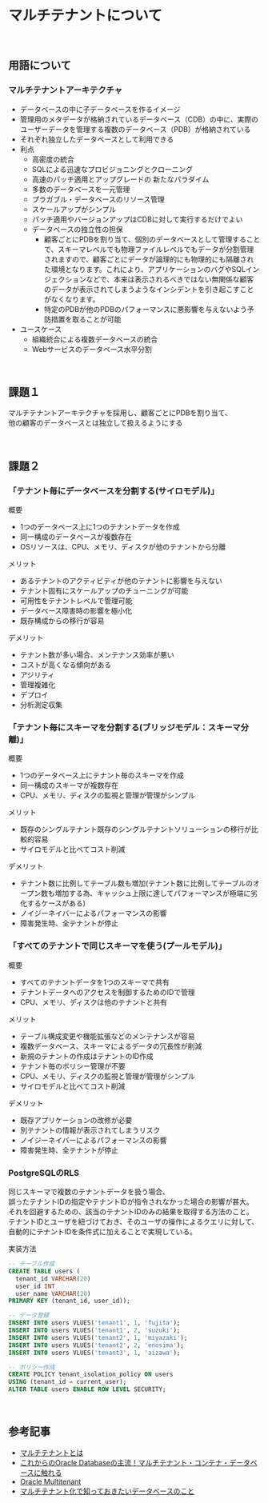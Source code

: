 # マルチテナントについて

<br>

## 用語について
### マルチテナントアーキテクチャ
- データベースの中に子データベースを作るイメージ
- 管理用のメタデータが格納されているデータベース（CDB）の中に、実際のユーザーデータを管理する複数のデータベース（PDB）が格納されている
- それぞれ独立したデータベースとして利用できる
- 利点
  - 高密度の統合
  - SQLによる迅速なプロビジョニングとクローニング
  - 高速のパッチ適用とアップグレードの 新たなパラダイム
  - 多数のデータベースを一元管理
  - プラガブル・データベースのリソース管理
  - スケールアップがシンプル
  - パッチ適用やバージョンアップはCDBに対して実行するだけでよい
  - データベースの独立性の担保
    - 顧客ごとにPDBを割り当て、個別のデータベースとして管理することで、スキーマレベルでも物理ファイルレベルでもデータが分割管理されますので、顧客ごとにデータが論理的にも物理的にも隔離された環境となります。これにより、アプリケーションのバグやSQLインジェクションなどで、本来は表示されるべきではない無関係な顧客のデータが表示されてしまうようなインシデントを引き起こすことがなくなります。
    - 特定のPDBが他のPDBのパフォーマンスに悪影響を与えないよう予防措置を取ることが可能
- ユースケース
  - 組織統合による複数データベースの統合
  - Webサービスのデータベース水平分割

<br>

## 課題１
マルチテナントアーキテクチャを採用し、顧客ごとにPDBを割り当て、  
他の顧客のデータベースとは独立して扱えるようにする

<br>

## 課題２

### 「テナント毎にデータベースを分割する(サイロモデル)」
概要
- 1つのデータベース上に1つのテナントデータを作成
- 同一構成のデータベースが複数存在
- OSリソースは、CPU、メモリ、ディスクが他のテナントから分離
  
メリット  
- あるテナントのアクティビティが他のテナントに影響を与えない
- テナント固有にスケールアップのチューニングが可能
- 可用性をテナントレベルで管理可能
- データベース障害時の影響を極小化
- 既存構成からの移行が容易

デメリット
- テナント数が多い場合、メンテナンス効率が悪い
- コストが高くなる傾向がある
- アジリティ
- 管理複雑化
- デプロイ
- 分析測定収集


### 「テナント毎にスキーマを分割する(ブリッジモデル：スキーマ分離)」
概要
- 1つのデータベース上にテナント毎のスキーマを作成
- 同一構成のスキーマが複数存在
- CPU、メモリ、ディスクの監視と管理が管理がシンプル

メリット  
- 既存のシングルテナント既存のシングルテナントソリューションの移行が比較的容易
- サイロモデルと比べてコスト削減

デメリット
- テナント数に比例してテーブル数も増加(テナント数に比例してテーブルのオープン数も増加する為、キャッシュ上限に達してパフォーマンスが極端に劣化するケースがある)
- ノイジーネイバーによるパフォーマンスの影響
- 障害発生時、全テナントが停止


### 「すべてのテナントで同じスキーマを使う(プールモデル)」
概要
- すべてのテナントデータを1つのスキーマで共有
- テナントデータへのアクセスを制御するためのIDで管理
- CPU、メモリ、ディスクは他のテナントと共有 

メリット  
- テーブル構成変更や機能拡張などのメンテナンスが容易
- 複数データベース、スキーマによるデータの冗長性が削減
- 新規のテナントの作成はテナントのID作成
- テナント毎のポリシー管理が不要
- CPU、メモリ、ディスクの監視と管理が管理がシンプル
- サイロモデルと比べてコスト削減

デメリット
- 既存アプリケーションの改修が必要
- 別テナントの情報が表示されてしまうリスク
- ノイジーネイバーによるパフォーマンスの影響
- 障害発生時、全テナントが停止

### PostgreSQLのRLS
同じスキーマで複数のテナントデータを扱う場合、  
誤ったテナントIDの指定やテナントIDが指令されなかった場合の影響が甚大。  
それを回避するための、該当のテナントIDのみの結果を取得する方法のこと。  
テナントIDとユーザを紐づけておき、そのユーザの操作によるクエリに対して、  
自動的にテナントIDを条件式に加えることで実現している。  

実装方法  
```SQL
-- テーブル作成
CREATE TABLE users (
  tenant_id VARCHAR(20)
  user_id INT
  user_name VARCHAR(20)
PRIMARY KEY (tenant_id, user_id));

-- データ登録
INSERT INTO users VLUES('tenant1', 1, 'fujita');
INSERT INTO users VLUES('tenant1', 2, 'suzuki');
INSERT INTO users VLUES('tenant2', 1, 'miyazaki');
INSERT INTO users VLUES('tenant2', 2, 'enosima');
INSERT INTO users VLUES('tenant3', 1, 'aizawa');

-- ポリシー作成
CREATE POLICY tenant_isolation_policy ON users 
USING (tenant_id = current_user);
ALTER TABLE users ENABLE ROW LEVEL SECURITY;

```

<br>

## 参考記事
- [マルチテナントとは](https://xn--w8j8bac3czf5bl7e.com/2018/06/07/%E3%83%9E%E3%83%AB%E3%83%81%E3%83%86%E3%83%8A%E3%83%B3%E3%83%88%E3%81%A8%E3%81%AF/)
- [これからのOracle Databaseの主流！マルチテナント・コンテナ・データベースに触れる](https://note.com/airitech/n/nfbb4a4b2c204)
- [Oracle Multitenant](https://www.oracle.com/jp/database/technologies/multitenant/overview.html)
- [マルチテナント化で知っておきたいデータベースのこと](https://www.slideshare.net/AmazonWebServicesJapan/20220107-multi-tenant-database)